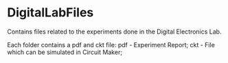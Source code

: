 # DigitalLabFiles
Contains files related to the experiments done in the Digital Electronics Lab.

Each folder contains a pdf and ckt file:
pdf - Experiment Report;
ckt - File which can be simulated in Circuit Maker;
